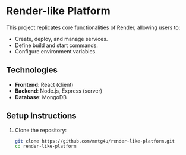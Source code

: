 # Render-like Platform

This project replicates core functionalities of Render, allowing users to:
- Create, deploy, and manage services.
- Define build and start commands.
- Configure environment variables.

## **Technologies**
- **Frontend**: React (client)
- **Backend**: Node.js, Express (server)
- **Database**: MongoDB

## **Setup Instructions**

1. Clone the repository:
   ```bash
   git clone https://github.com/mntg4u/render-like-platform.git
   cd render-like-platform

